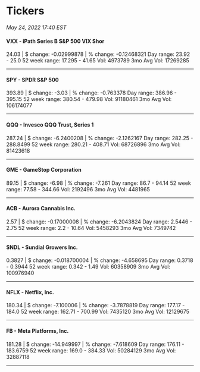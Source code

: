 # Tickers
*May 24, 2022 17:40 EST*

#### VXX - iPath Series B S&P 500 VIX Shor
24.03 | $ change: -0.02999878 | % change: -0.12468321
Day range: 23.92 - 25.0 52 week range: 17.295 - 41.65
Vol: 4973789 3mo Avg Vol: 17269285

---

#### SPY - SPDR S&P 500
393.89 | $ change: -3.03 | % change: -0.763378
Day range: 386.96 - 395.15 52 week range: 380.54 - 479.98
Vol: 91180461 3mo Avg Vol: 106174077

---

#### QQQ - Invesco QQQ Trust, Series 1
287.24 | $ change: -6.2400208 | % change: -2.1262167
Day range: 282.25 - 288.8499 52 week range: 280.21 - 408.71
Vol: 68726896 3mo Avg Vol: 81423618

---

#### GME - GameStop Corporation
89.15 | $ change: -6.98 | % change: -7.261
Day range: 86.7 - 94.14 52 week range: 77.58 - 344.66
Vol: 2192496 3mo Avg Vol: 4481965

---

#### ACB - Aurora Cannabis Inc.
2.57 | $ change: -0.17000008 | % change: -6.2043824
Day range: 2.5446 - 2.75 52 week range: 2.2 - 10.64
Vol: 5458293 3mo Avg Vol: 7349742

---

#### SNDL - Sundial Growers Inc.
0.3827 | $ change: -0.018700004 | % change: -4.658695
Day range: 0.3718 - 0.3944 52 week range: 0.342 - 1.49
Vol: 60358909 3mo Avg Vol: 100976940

---

#### NFLX - Netflix, Inc.
180.34 | $ change: -7.100006 | % change: -3.7878819
Day range: 177.17 - 184.0 52 week range: 162.71 - 700.99
Vol: 7435120 3mo Avg Vol: 12129675

---

#### FB - Meta Platforms, Inc.
181.28 | $ change: -14.949997 | % change: -7.618609
Day range: 176.11 - 183.6759 52 week range: 169.0 - 384.33
Vol: 50284129 3mo Avg Vol: 32887118

---

